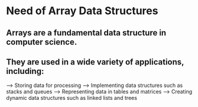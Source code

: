 # Need of Array Data Structures
## Arrays are a fundamental data structure in computer science. 
## They are used in a wide variety of applications, including:
--> Storing data for processing 
--> Implementing data structures such as stacks and queues 
--> Representing data in tables and matrices 
--> Creating dynamic data structures such as linked lists and trees 
